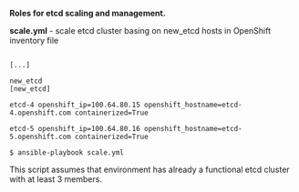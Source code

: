 **Roles for etcd scaling and management.**

**scale.yml** - scale etcd cluster basing on new_etcd hosts in OpenShift inventory file


```[OSEv3:children]

[...]

new_etcd
[new_etcd]

etcd-4 openshift_ip=100.64.80.15 openshift_hostname=etcd-4.openshift.com containerized=True

etcd-5 openshift_ip=100.64.80.16 openshift_hostname=etcd-5.openshift.com containerized=True
```
```
$ ansible-playbook scale.yml
```

This script assumes that environment has already a functional etcd cluster with at least 3 members.

